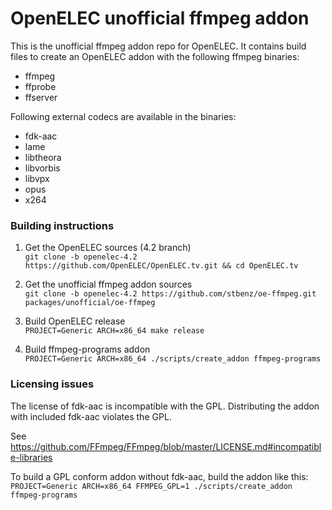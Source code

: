 OpenELEC unofficial ffmpeg addon
================================

This is the unofficial ffmpeg addon repo for OpenELEC. It contains build files
to create an OpenELEC addon with the following ffmpeg binaries:
* ffmpeg
* ffprobe
* ffserver

Following external codecs are available in the binaries:
* fdk-aac
* lame
* libtheora
* libvorbis
* libvpx
* opus
* x264

### Building instructions

1. Get the OpenELEC sources (4.2 branch)  
`git clone -b openelec-4.2 https://github.com/OpenELEC/OpenELEC.tv.git &&
cd OpenELEC.tv`

2. Get the unofficial ffmpeg addon sources  
`git clone -b openelec-4.2 https://github.com/stbenz/oe-ffmpeg.git packages/unofficial/oe-ffmpeg`

3. Build OpenELEC release  
`PROJECT=Generic ARCH=x86_64 make release`

4. Build ffmpeg-programs addon  
`PROJECT=Generic ARCH=x86_64 ./scripts/create_addon ffmpeg-programs`

### Licensing issues

The license of fdk-aac is incompatible with the GPL. Distributing the addon with
included fdk-aac violates the GPL.

See https://github.com/FFmpeg/FFmpeg/blob/master/LICENSE.md#incompatible-libraries

To build a GPL conform addon without fdk-aac, build the addon like this:
`PROJECT=Generic ARCH=x86_64 FFMPEG_GPL=1 ./scripts/create_addon ffmpeg-programs`
